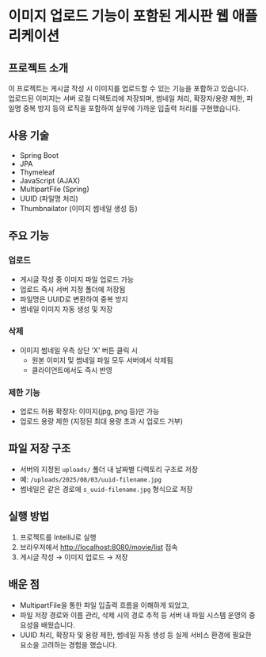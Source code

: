 # 이미지 업로드 기능이 포함된 게시판 웹 애플리케이션

## 프로젝트 소개
이 프로젝트는 게시글 작성 시 이미지를 업로드할 수 있는 기능을 포함하고 있습니다.  
업로드된 이미지는 서버 로컬 디렉토리에 저장되며, 썸네일 처리, 확장자/용량 제한, 파일명 중복 방지 등의 로직을 포함하여 실무에 가까운 입출력 처리를 구현했습니다.

## 사용 기술
- Spring Boot  
- JPA  
- Thymeleaf  
- JavaScript (AJAX)  
- MultipartFile (Spring)  
- UUID (파일명 처리)  
- Thumbnailator (이미지 썸네일 생성 등)

## 주요 기능

### 업로드
- 게시글 작성 중 이미지 파일 업로드 가능  
- 업로드 즉시 서버 지정 폴더에 저장됨  
- 파일명은 UUID로 변환하여 중복 방지  
- 썸네일 이미지 자동 생성 및 저장  

### 삭제
- 이미지 썸네일 우측 상단 ‘X’ 버튼 클릭 시  
  - 원본 이미지 및 썸네일 파일 모두 서버에서 삭제됨  
  - 클라이언트에서도 즉시 반영

### 제한 기능
- 업로드 허용 확장자: 이미지(jpg, png 등)만 가능  
- 업로드 용량 제한 (지정된 최대 용량 초과 시 업로드 거부)

## 파일 저장 구조
- 서버의 지정된 `uploads/` 폴더 내 날짜별 디렉토리 구조로 저장  
- 예: `/uploads/2025/08/03/uuid-filename.jpg`  
- 썸네일은 같은 경로에 `s_uuid-filename.jpg` 형식으로 저장

## 실행 방법
1. 프로젝트를 IntelliJ로 실행  
2. 브라우저에서 [http://localhost:8080/movie/list](http://localhost:8080/movie/list) 접속  
3. 게시글 작성 → 이미지 업로드 → 저장

## 배운 점
- MultipartFile을 통한 파일 입출력 흐름을 이해하게 되었고,  
- 파일 저장 경로와 이름 관리, 삭제 시의 경로 추적 등 서버 내 파일 시스템 운영의 중요성을 배웠습니다.  
- UUID 처리, 확장자 및 용량 제한, 썸네일 자동 생성 등 실제 서비스 환경에 필요한 요소을 고려하는 경험을 했습니다.
